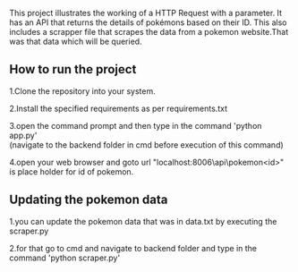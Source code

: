 This project illustrates the working of a HTTP Request with a parameter.
It has an API that returns the details of pokémons based on their ID.
This also includes a scrapper file that scrapes the data from a pokemon website.That was that data which will be queried.
## How to run the project

1.Clone the repository into your system.

2.Install the specified requirements as per requirements.txt

3.open the command prompt and then type in the command 'python app.py'   
(navigate to the backend folder in cmd before execution of this command)

4.open your web browser and goto url "localhost:8006\api\pokemon\<id>" <id> is place holder for id of pokemon.


## Updating the pokemon data
1.you can update the pokemon data that was in data.txt by executing the scraper.py

2.for that go to cmd and navigate to backend folder and type in the command 'python scraper.py'
